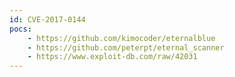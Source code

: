 ```yaml
---
id: CVE-2017-0144
pocs:
    - https://github.com/kimocoder/eternalblue
    - https://github.com/peterpt/eternal_scanner
    - https://www.exploit-db.com/raw/42031
---
```

